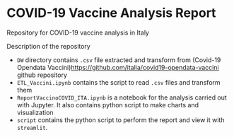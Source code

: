 # COVID-19 Vaccine Analysis Report
Repository for COVID-19 vaccine analysis in Italy

Description of the repository
* `DW` directory contains `.csv` file extracted and transform from (Covid-19 Opendata Vaccini)https://github.com/italia/covid19-opendata-vaccini github repository
* `ETL_Vaccini.ipynb` contains the script to read `.csv` files and transform them
* `ReportVaccinoCOVID_ITA.ipynb` is a notebook for the analysis carried out with Jupyter. It also contains python script to make charts and visualization
* `script` contains the python script to perform the report and view it with `streamlit`.  
